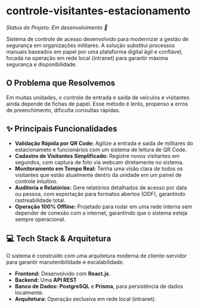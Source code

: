 # controle-visitantes-estacionamento

*Status do Projeto: Em desenvolvimento 🚧*

Sistema de controle de acesso desenvolvido para modernizar a gestão de segurança em organizações militares. A solução substitui processos manuais baseados em papel por uma plataforma digital ágil e confiável, focada na operação em rede local (intranet) para garantir máxima segurança e disponibilidade.

## O Problema que Resolvemos

Em muitas unidades, o controle de entrada e saída de veículos e visitantes ainda depende de fichas de papel. Esse método é lento, propenso a erros de preenchimento, dificulta consultas rápidas.

## ✨ Principais Funcionalidades

* **Validação Rápida por QR Code:** Agilize a entrada e saída de militares do estacionameto e funcionários com um sistema de leitura de QR Code.
* **Cadastro de Visitantes Simplificado:** Registre novos visitantes em segundos, com captura de foto via webcam diretamente no sistema.
* **Monitoramento em Tempo Real:** Tenha uma visão clara de todos os visitantes que estão atualmente dentro da unidade em um painel de controle intuitivo.
* **Auditoria e Relatórios:** Gere relatórios detalhados de acesso por data ou pessoa, com exportação para formatos abertos (ODF), garantindo rastreabilidade total.
* **Operação 100% Offline:** Projetado para rodar em uma rede interna sem depender de conexão com a internet, garantindo que o sistema esteja sempre operacional.

## 💻 Tech Stack & Arquitetura

O sistema é construído com uma arquitetura moderna de cliente-servidor para garantir manutenibilidade e escalabilidade.

* **Frontend:** Desenvolvido com **React.js**.
* **Backend:** Uma **API REST** 
* **Banco de Dados:** **PostgreSQL**  e **Prisma**, para persistência de dados localmente.
* **Arquitetura:** Operação exclusiva em rede local (intranet).

